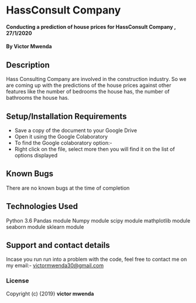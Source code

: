 # HassConsult Company
#### Conducting a prediction of house prices for HassConsult Company , 27/1/2020
#### By **Victor Mwenda**
## Description
Hass Consulting Company are involved in the construction industry. So we are coming up with the predictions of the house prices against other features like the number of bedrooms the house has, the number of bathrooms the house has.
## Setup/Installation Requirements
* Save a copy of the document to your Google Drive
* Open it using the Google Colaboratory
* To find the Google colaboratory option:-
* Right click on the file, select more then you will find it on the list of options displayed

## Known Bugs
There are no known bugs at the time of completion
## Technologies Used
Python 3.6
Pandas module
Numpy module
scipy module
mathplotlib module
seaborn module
sklearn module

## Support and contact details
Incase you run run into a problem  with the code, feel free to contact me on my email:- victormwenda30@gmail.com
### License
Copyright (c) {2019} **victor mwenda**
